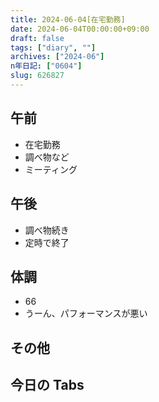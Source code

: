 ```yaml
---
title: 2024-06-04[在宅勤務]
date: 2024-06-04T00:00:00+09:00
draft: false
tags: ["diary", ""]
archives: ["2024-06"]
n年日記: ["0604"]
slug: 626827
---
```


## 午前

- 在宅勤務
- 調べ物など
- ミーティング

## 午後

- 調べ物続き
- 定時で終了

## 体調

- 66
- うーん、パフォーマンスが悪い

## その他

## 今日の Tabs
